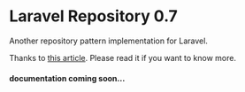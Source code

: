 # Laravel Repository 0.7

Another repository pattern implementation for Laravel.

Thanks to [this article](https://bosnadev.com/2015/03/07/using-repository-pattern-in-laravel-5). Please read it if you want to know more. 
 
#### documentation coming soon...